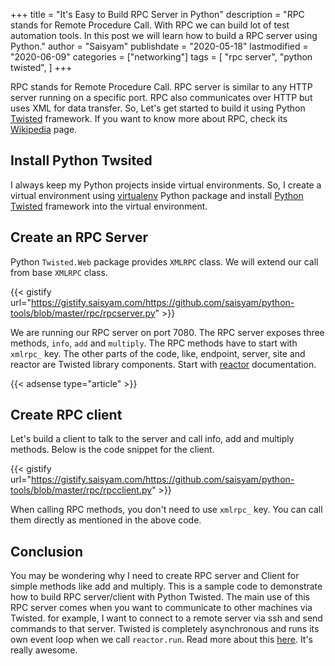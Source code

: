 +++
title = "It's Easy to Build RPC Server in Python"
description = "RPC stands for Remote Procedure Call. With RPC we can build lot of test automation tools. In this post we will learn how to build a RPC server using Python."
author = "Saisyam"
publishdate = "2020-05-18"
lastmodified = "2020-06-09"
categories = ["networking"]
tags = [
    "rpc server",
    "python twisted",
]
+++

RPC stands for Remote Procedure Call. RPC server is similar to any HTTP server running on a specific port. RPC also communicates over HTTP but uses XML for data transfer. So, Let's get started to build it using Python [Twisted](https://twistedmatrix.com/trac/) framework. If you want to know more about RPC, check its [Wikipedia](https://en.wikipedia.org/wiki/XML-RPC) page.

## Install Python Twsited
I always keep my Python projects inside virtual environments. So, I create a virtual environment using [virtualenv](https://virtualenv.pypa.io/en/stable/) Python package and install [Python Twisted](https://pypi.org/project/Twisted/) framework into the virtual environment.

## Create an RPC Server
Python `Twisted.Web` package provides `XMLRPC` class. We will extend our call from base `XMLRPC` class.

{{< gistify url="https://gistify.saisyam.com/https://github.com/saisyam/python-tools/blob/master/rpc/rpcserver.py" >}}

We are running our RPC server on port 7080. The RPC server exposes three methods, `info`, `add` and `multiply`. The RPC methods have to start with `xmlrpc_` key. The other parts of the code, like, endpoint, server, site and reactor are Twisted library components. Start with [reactor](https://twistedmatrix.com/documents/13.1.0/core/howto/reactor-basics.html) documentation. 

{{< adsense type="article" >}}

## Create RPC client
Let's build a client to talk to the server and call info, add and multiply methods. Below is the code snippet for the client.

{{< gistify url="https://gistify.saisyam.com/https://github.com/saisyam/python-tools/blob/master/rpc/rpcclient.py" >}}

When calling RPC methods, you don't need to use `xmlrpc_` key. You can call them directly as mentioned in the above code.

## Conclusion
You may be wondering why I need to create RPC server and Client for simple methods like add and multiply. This is a sample code to demonstrate how to build RPC server/client with Python Twisted. The main use of this RPC server comes when you want to communicate to other machines via Twisted. for example, I want to connect to a remote server via ssh and send commands to that server. Twisted is completely asynchronous and runs its own event loop when we call `reactor.run`. Read more about this [here](https://twistedmatrix.com/documents/8.2.0/core/howto/async.html). It's really awesome.